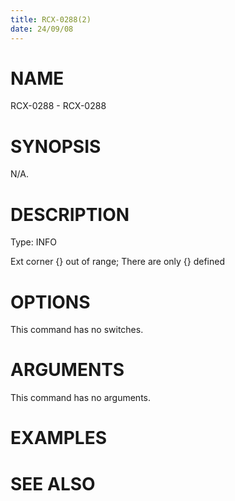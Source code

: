 ```yaml
---
title: RCX-0288(2)
date: 24/09/08
---
```


# NAME

RCX-0288 - RCX-0288

# SYNOPSIS

N/A.

# DESCRIPTION

Type: INFO

Ext corner {} out of range; There are only {} defined

# OPTIONS

This command has no switches.

# ARGUMENTS

This command has no arguments.

# EXAMPLES

# SEE ALSO

